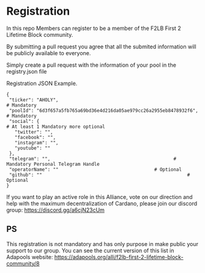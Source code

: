 # Registration

In this repo Members can register to be a member of the F2LB First 2 Lifetime Block community.

By submitting a pull request you agree that all the submited information will be publicly available to everyone.

Simply create a pull request with the information of your pool in the registry.json file

Registration JSON Example.

```
{
 "ticker": "AHOLY",                                                       # Mandatory
 "poolId": "6d3f657a5fb765a69bd36e4d216da05ae979cc26a2955eb8478932f6",  # Mandatory
 "social": {                                                            # At least 1 Mandatory more optional
   "twitter": "",
   "facebook": "",  
   "instagram": "",
   "youtube": ""
 },
 "telegram": "",                                             # Mandatory Personal Telegram Handle
 "operatorName": ""                                   # Optional
 "github": ""                                                     # Optional
}
```

If you want to play an active role in this Alliance, vote on our direction and help with the maximum decentralization of Cardano, please join our discord group:
https://discord.gg/a6cjN23cUm

## PS
This registration is not mandatory and has only purpose in make public your support to our group.
You can see the current version of this list in Adapools website: https://adapools.org/alli/f2lb-first-2-lifetime-block-community/8

